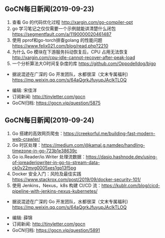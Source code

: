 ## GoCN每日新闻(2019-09-23)

1. 查看 Go 的代码优化过程 http://xargin.com/go-compiler-opt
2. go 学习笔记之仅仅需要一个示例就能讲清楚什么闭包 https://segmentfault.com/a/1190000020461487
3. 使用 pprof和go-torch排查golang 的性能问题 https://www.felix021.com/blog/read.php?2210
4. 为什么 Go 模块在下游服务抖动恢复后，CPU 占用无法恢复 http://xargin.com/cpu-idle-cannot-recover-after-peak-load
5. 一个分析算法大O时间复杂度的库 https://github.com/Oppodelldog/bigo

* 据说混迹在广深的 Go 开发团队，水都很深（文末专属福利）https://mp.weixin.qq.com/s/64aQgrkJfuyupJAclkTLOQ

- 编辑: 宋佳洋
- 订阅新闻: http://tinyletter.com/gocn
- GoCN归档: https://gocn.vip/question/5875

## GoCN每日新闻(2019-09-24)

1. Go 搭建的高效网页爬虫：https://creekorful.me/building-fast-modern-web-crawler/ 
2. Go 时区处理：https://medium.com/@kamal.g.namdeo/handling-timezone-in-go-723b1e38639c 
3. Go io.Reader/io.Writer 处理流数据：https://dasio.hashnode.dev/using-of-ioreaderiowriter-in-go-to-stream-data-ck0v22mvg0005xes1gp13f5pg 
4. Docker 安全入门：风险及最佳实践 https://www.stackrox.com/post/2019/09/docker-security-101/ 
5. 使用 Jenkins，Nexus，k8s 构建 CI/CD 流：https://kublr.com/blog/cicd-pipeline-with-jenkins-nexus-kubernetes/

* 据说混迹在广深的 Go 开发团队，水都很深（文末专属福利）https://mp.weixin.qq.com/s/64aQgrkJfuyupJAclkTLOQ

- 编辑: 薛锦
- 订阅新闻: http://tinyletter.com/gocn
- GoCN归档: https://gocn.vip/question/5891
